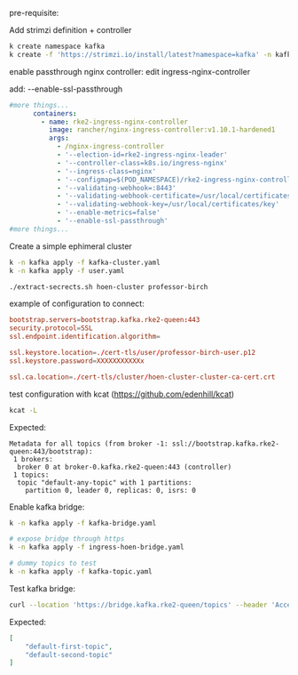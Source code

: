 
pre-requisite:

Add strimzi definition + controller
```sh
k create namespace kafka
k create -f 'https://strimzi.io/install/latest?namespace=kafka' -n kafka
```


enable passthrough nginx controller: edit ingress-nginx-controller

add: --enable-ssl-passthrough
```yaml
#more things...
      containers:
        - name: rke2-ingress-nginx-controller
          image: rancher/nginx-ingress-controller:v1.10.1-hardened1
          args:
            - /nginx-ingress-controller
            - '--election-id=rke2-ingress-nginx-leader'
            - '--controller-class=k8s.io/ingress-nginx'
            - '--ingress-class=nginx'
            - '--configmap=$(POD_NAMESPACE)/rke2-ingress-nginx-controller'
            - '--validating-webhook=:8443'
            - '--validating-webhook-certificate=/usr/local/certificates/cert'
            - '--validating-webhook-key=/usr/local/certificates/key'
            - '--enable-metrics=false'
            - '--enable-ssl-passthrough'
#more things...
```


Create a simple ephimeral cluster
```sh
k -n kafka apply -f kafka-cluster.yaml
k -n kafka apply -f user.yaml

./extract-secrects.sh hoen-cluster professor-birch
```

example of configuration to connect:

```conf
bootstrap.servers=bootstrap.kafka.rke2-queen:443
security.protocol=SSL
ssl.endpoint.identification.algorithm=

ssl.keystore.location=./cert-tls/user/professor-birch-user.p12
ssl.keystore.password=XXXXXXXXXXXx

ssl.ca.location=./cert-tls/cluster/hoen-cluster-cluster-ca-cert.crt
```


test configuration with kcat (https://github.com/edenhill/kcat)

```sh
kcat -L
```

Expected:
```
Metadata for all topics (from broker -1: ssl://bootstrap.kafka.rke2-queen:443/bootstrap):
 1 brokers:
  broker 0 at broker-0.kafka.rke2-queen:443 (controller)
 1 topics:
  topic "default-any-topic" with 1 partitions:
    partition 0, leader 0, replicas: 0, isrs: 0
```



Enable kafka bridge:

```sh
k -n kafka apply -f kafka-bridge.yaml

# expose bridge through https 
k -n kafka apply -f ingress-hoen-bridge.yaml

# dummy topics to test
k -n kafka apply -f kafka-topic.yaml
```


Test kafka bridge:
```sh
curl --location 'https://bridge.kafka.rke2-queen/topics' --header 'Accept: application/vnd.kafka.v2+json'
```

Expected:
```json
[
    "default-first-topic",
    "default-second-topic"
]
```

